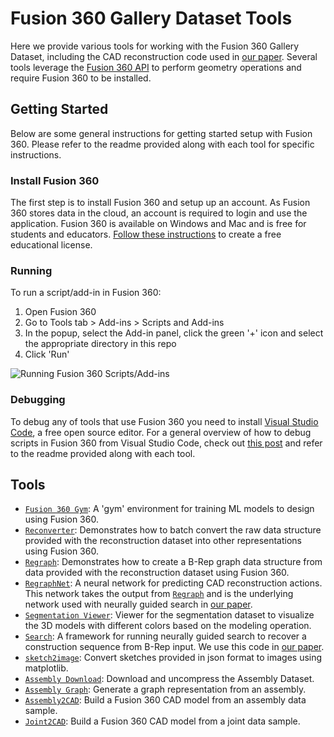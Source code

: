 # Fusion 360 Gallery Dataset Tools
Here we provide various tools for working with the Fusion 360 Gallery Dataset, including the CAD reconstruction code used in [our paper](https://arxiv.org/abs/2010.02392). Several tools leverage the [Fusion 360 API](http://help.autodesk.com/view/fusion360/ENU/?guid=GUID-7B5A90C8-E94C-48DA-B16B-430729B734DC) to perform geometry operations and require Fusion 360 to be installed. 

## Getting Started
Below are some general instructions for getting started setup with Fusion 360. Please refer to the readme provided along with each tool for specific instructions.

### Install Fusion 360
The first step is to install Fusion 360 and setup up an account. As Fusion 360 stores data in the cloud, an account is required to login and use the application. Fusion 360 is available on Windows and Mac and is free for students and educators. [Follow these instructions](https://www.autodesk.com/products/fusion-360/students-teachers-educators) to create a free educational license.

### Running 
To run a script/add-in in Fusion 360:

1. Open Fusion 360
2. Go to Tools tab > Add-ins > Scripts and Add-ins
3. In the popup, select the Add-in panel, click the green '+' icon and select the appropriate directory in this repo
4. Click 'Run'

![Running Fusion 360 Scripts/Add-ins](https://help.autodesk.com/sfdcarticles/img/0EM3g0000004S86)


### Debugging
To debug any of tools that use Fusion 360 you need to install [Visual Studio Code](https://code.visualstudio.com/), a free open source editor. For a general overview of how to debug scripts in Fusion 360 from Visual Studio Code, check out [this post](https://modthemachine.typepad.com/my_weblog/2019/09/debug-fusion-360-add-ins.html) and refer to the readme provided along with each tool.


## Tools
- [`Fusion 360 Gym`](fusion360gym): A 'gym' environment for training ML models to design using Fusion 360. 
- [`Reconverter`](reconverter): Demonstrates how to batch convert the raw data structure provided with the reconstruction dataset into other representations using Fusion 360.
- [`Regraph`](regraph): Demonstrates how to create a B-Rep graph data structure from data provided with the reconstruction dataset using Fusion 360.
- [`RegraphNet`](regraphnet): A neural network for predicting CAD reconstruction actions. This network takes the output from [`Regraph`](regraph) and is the underlying network used with neurally guided search in [our paper](https://arxiv.org/abs/2010.02392).
- [`Segmentation Viewer`](segmentation_viewer): Viewer for the segmentation dataset to visualize the 3D models with different colors based on the modeling operation.
- [`Search`](search): A framework for running neurally guided search to recover a construction sequence from B-Rep input. We use this code in [our paper](https://arxiv.org/abs/2010.02392).
- [`sketch2image`](sketch2image): Convert sketches provided in json format to images using matplotlib.
- [`Assembly Download`](assembly_download): Download and uncompress the Assembly Dataset.
- [`Assembly Graph`](assembly_graph): Generate a graph representation from an assembly.
- [`Assembly2CAD`](assembly2cad): Build a Fusion 360 CAD model from an assembly data sample.
- [`Joint2CAD`](joint2cad): Build a Fusion 360 CAD model from a joint data sample.
